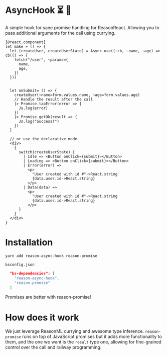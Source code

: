 # AsyncHook ⏳ 🎣

A simple hook for sane promise handling for ReasonReact.
Allowing you to pass additional arguments for the call using currying.

```reason
[@react.component]
let make = () => {
  let (createUser, createUserState) = Async.use((~cb, ~name, ~age) => cb(() => {
    fetch("/user", ~params={
      name,
      age,
    })
  }))


  let onSubmit= () => {
    createUser(~name=form.values.name, ~age=form.values.age)
    // Handle the result after the call
    |> Promise.tapError(error => {
      Js.log(error)
    })
    |> Promise.getOk(result => {
      Js.log("Success!")
    })
  }

  // or use the declarative mode
  <div>
    {
      switch(createUserState) {
        | Idle => <Button onClick={submit}></Button>
        | Loading => <Button onClick={submit}></Button>
        | Error(error) => 
          <p>
            "User created with id #"->React.string
            {data.user.id->React.string}
          </p>
        | Data(data) =>
          <p>
            "User created with id #"->React.string
            {data.user.id->React.string}
          </p>
      }
    }
  </div>
}
```

# Installation

```
yarn add reason-async-hook reason-promise
```

`bsconfig.json`
```json
  "bs-dependencies": [
    "reason-async-hook",
    "reason-promise"
  ]
```

Promises are better with reason-promise!

# How does it work

We just leverage ReasonML currying and awesome type inference. `reason-promise` runs on top of
JavaScript promises but it adds more functionality to them, and the one we want is the `result` type one, allowing for fine-grained control over the call and railway programming.
